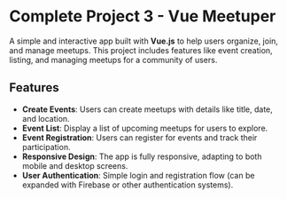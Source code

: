 # Complete Project 3 - Vue Meetuper

A simple and interactive app built with **Vue.js** to help users organize, join, and manage meetups. This project includes features like event creation, listing, and managing meetups for a community of users.

## Features

- **Create Events**: Users can create meetups with details like title, date, and location.
- **Event List**: Display a list of upcoming meetups for users to explore.
- **Event Registration**: Users can register for events and track their participation.
- **Responsive Design**: The app is fully responsive, adapting to both mobile and desktop screens.
- **User Authentication**: Simple login and registration flow (can be expanded with Firebase or other authentication systems).

